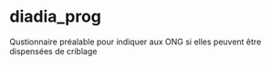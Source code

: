 # diadia_prog
Qustionnaire préalable pour indiquer aux ONG si elles peuvent être dispensées de criblage
